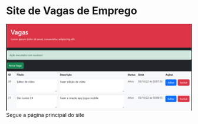 # Site de Vagas de Emprego

<img src="https://github.com/Eliane-Santiago/Site-Vagas/blob/main/Site-Vagas/imagens/img1.png"/>
Segue a página principal do site
